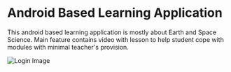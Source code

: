 # Android Based Learning Application

This android based learning application is mostly about Earth and Space Science. Main feature contains video with lesson to help student cope with modules with minimal teacher's provision.

![Login Image](https://user-images.githubusercontent.com/79371033/153740397-2499875f-984f-4988-bbf2-bcf308e14877.jpg "Login")


